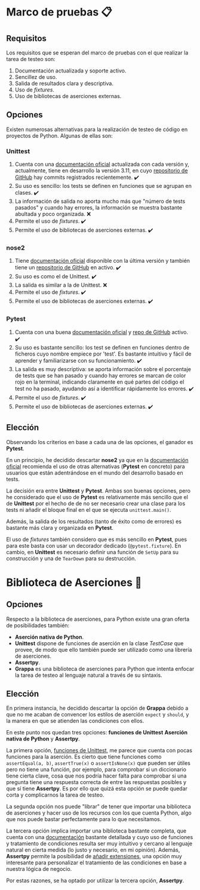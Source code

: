 # Marco de pruebas 📋

## Requisitos
Los requisitos que se esperan del marco de pruebas con el que realizar la tarea de testeo son:
1. Documentación actualizada y soporte activo.
2. Sencillez de uso.
3. Salida de resultados clara y descriptiva.
4. Uso de *fixtures*.
5. Uso de bibliotecas de aserciones externas.

## Opciones

Existen numerosas alternativas para la realización de testeo de código en proyectos de Python. Algunas de ellas son:

### **Unittest**
1. Cuenta con una [documentación oficial](https://docs.python.org/3.10/library/unittest.html) actualizada con cada versión y, actualmente, tiene en desarrollo la versión 3.11, en cuyo [repositorio de GitHub](https://github.com/python/cpython/tree/main/Lib/unittest) hay commits registrados recientemente. ✔️
2. Su uso es sencillo: los tests se definen en funciones que se agrupan en clases. ✔️
3. La información de salida no aporta mucho más que "número de tests pasados" y cuando hay errores, la información se muestra bastante abultada y poco organizada. :x:
4. Permite el uso de *fixtures*. ✔️
5. Permite el uso de bibliotecas de aserciones externas. ✔️

### **nose2**
1. Tiene [documentación oficial](https://docs.nose2.io/en/latest/) disponible con la última versión y también tiene un [repositorio de GitHub](https://github.com/nose-devs/nose2) en activo. ✔️
2. Su uso es como el de Unittest. ✔️
3. La salida es similar a la de Unittest. :x:
4. Permite el uso de *fixtures*. ✔️
5. Permite el uso de bibliotecas de aserciones externas. ✔️

### **Pytest**
1. Cuenta con una buena [documentación oficial](https://docs.pytest.org/en/6.2.x/) y [repo de GitHub](https://github.com/pytest-dev/pytest) activo. ✔️
2. Su uso es bastante sencillo: los test se definen en funciones dentro de ficheros cuyo nombre empiece por 'test'. Es bastante intuitivo y fácil de aprender y familiarizarse con su funcionamiento. ✔️
3. La salida es muy descriptiva: se aporta información sobre el porcentaje de tests que se han pasado y cuando hay errores se marcan de color rojo en la terminal, indicando claramente en qué partes del código el test no ha pasado, ayudando así a identificar rápidamente los errores. ✔️
4. Permite el uso de *fixtures*. ✔️
5. Permite el uso de bibliotecas de aserciones externas. ✔️

## Elección
Observando los criterios en base a cada una de las opciones, el ganador es **Pytest**.

En un principio, he decidido descartar **nose2** ya que en la [documentación oficial](https://docs.nose2.io/en/latest/#nose2-vs-pytest) recomienda el uso de otras alternativas (**Pytest** en concreto) para usuarios que están adentrándose en el mundo del desarrollo basado en tests.

La decisión era entre **Unittest** y **Pytest**. Ambas son buenas opciones, pero he considerado que el uso de **Pytest** es relativamente más sencillo que el de **Unittest** por el hecho de de no ser necesario crear una clase para los tests ni añadir el bloque final en el que se ejecuta ```unittest.main()```.

Además, la salida de los resultados (tanto de éxito como de errores) es bastante más clara y organizada en **Pytest**. 

El uso de *fixtures* también considero que es más sencillo en **Pytest**, pues para este basta con usar un decorador dedicado (```@pytest.fixture```). En cambio, en **Unittest** es necesario definir una función de ```SetUp``` para su construcción y una de ```TearDown``` para su destrucción.


# Biblioteca de Aserciones :no_entry_sign:
## Opciones
Respecto a la biblioteca de aserciones, para Python existe una gran oferta de posibilidades también:

- **Aserción nativa de Python**.
- **Unittest** dispone de funciones de aserción en la clase *TestCase* que provee, de modo que ello también puede ser utilizado como una librería de aserciones.
- **Assertpy**.
- **Grappa** es una biblioteca de aserciones para Python que intenta enfocar la tarea de testeo al lenguaje natural a través de su sintaxis.

## Elección
En primera instancia, he decidido descartar la opción de **Grappa** debido a que no me acaban de convencer los estilos de aserción ```expect``` y ```should```, y la manera en que se atienden las condiciones con ellos. 

En este punto nos quedan tres opciones: **funciones de Unittest** **Aserción nativa de Python** y **Assertpy**.

La primera opción, [funciones de Unittest](https://docs.python.org/es/3.9/library/unittest.html#classes-and-functions), me parece que cuenta con pocas funciones para la aserción. Es cierto que tiene funciones como ```assertEqual(a, b)```, ```assertTrue(x)``` o ```assertIsNone(x)``` que pueden ser útiles pero no tiene una función, por ejemplo, para comprobar si un diccionario tiene cierta clave, cosa que nos podría hacer falta para comprobar si una pregunta tiene una respuesta correcta de entre las respuestas posibles y que sí tiene **Assertpy**. Es por ello que quizá esta opción se puede quedar corta y complicarnos la tarea de testeo.

La segunda opción nos puede "librar" de tener que importar una biblioteca de aserciones y hacer uso de los recursos con los que cuenta Python, algo que nos puede bastar perfectamente para lo que necesitamos. 

La tercera opción implica importar una biblioteca bastante completa, que cuenta con una [documentación](https://assertpy.github.io/docs.html) bastante detallada y cuyo uso de funciones y tratamiento de condiciones resulta ser muy intuitivo y cercano al lenguaje natural en cierta medida (lo justo y necesario, en mi opinión). Además, **Assertpy** permite la posibilidad de [añadir extensiones](https://assertpy.github.io/docs.html#assertpy.assertpy.add_extension), una opción muy interesante para personalizar el tratamiento de las condiciones en base a nuestra lógica de negocio.

Por estas razones, se ha optado por utilizar la tercera opción, **Assertpy**.
